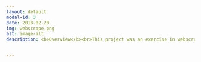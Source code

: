 ```yaml
---
layout: default
modal-id: 3
date: 2018-02-20
img: webscrape.png
alt: image-alt
description: <b>Overview</b><br>This project was an exercise in webscraping and natural language processing and well as comparing random forests with other classifiers. The goal was to use data scraped from reddit to analyze drivers of user enagement, measured by number of comments. For this study, I classified the target into a binary variable &#8212 above or below median number of comments, with accuracy as the scoring metric.<br><br><b>Data</b><br>HTML data was scraped from reddit (http://www.reddit.com). The web scraper retrieved data from the 'front page' of reddit and all following pages (there are 20 following pages). HTML data was then processed into key variables through feature selection and put into a pandas dataframe. Lastly, feature engineering was performed on the titles of the posts.<br><br> <b>Key Insights</b> <br>Both the random forest and the logistic regression achieved accuracy scores in the low 70s, a certain improvement over the baseline of 50%. Part of the model tuning was the decision to include a countvectorizer. In this case, I do not believe the dataset has enough word data for the countvectorizer to be effective. For effective use of the countvectorizer, more data should be gathered, or the analysis should be performed on posts within a single subreddit (topic) where certain buzzwords and trends are more likely to exist.<br><br> <a href="https://github.com/ccaspar/reddit_data"> Link to project on github </a><br><br><b>Skills and Concepts Used</b><br>Pandas<br>SKLearn<br>BeautifulSoup<br>Regex<br>CountVectorizer<br>Feature Engineering<br>Random Forest<br>Logistic Regression


---
```

